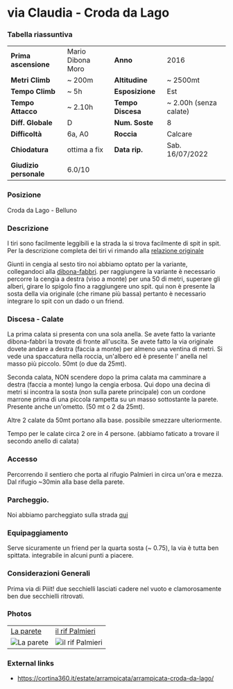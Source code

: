 via Claudia - Croda da Lago
===

### Tabella riassuntiva

|  	                            | 	  	                    |   				        | 	  		            | 
|-------------------------------|-------------------------- |---------------------------|-----------------------|
|**Prima ascensione** 		    |	   Mario Dibona Moro          | **Anno**                  |   2016                |
|**Metri Climb**		        |	 ~ 200m	                | **Altitudine** 		    | ~ 2500mt          | 
|**Tempo Climb**		        |   ~ 5h                   | **Esposizione**		    |       Est       	        |
|**Tempo Attacco**		        |	~ 2.10h                 | **Tempo Discesa**		    | ~ 2.00h  (senza calate)              |
|**Diff. Globale**              | D	            | **Num. Soste**            |		  8    	        |
|**Difficoltà**		            | 6a, A0     	        | **Roccia**		        |      Calcare		            |
|**Chiodatura**		            |          ottima a fix        	        | **Data rip.**			    | Sab. 16/07/2022       |
|**Giudizio personale**         |    6.0/10                 |                           |                       |


### Posizione
Croda da Lago - Belluno

### Descrizione
I tiri sono facilmente leggibili e la strada la si trova facilmente di spit in spit. 
Per la descrizione completa dei tiri vi rimando alla [relazione originale](https://cortina360.it/estate/arrampicata/arrampicata-croda-da-lago/)

Giunti in cengia al sesto tiro noi abbiamo optato per la variante, collegandoci alla [dibona-fabbri](https://www.dolomitiskirock.com/sp/it/e/arrampicata-alla-croda-da-lago.3sp).
per raggiungere la variante è necessario percorre la cengia a destra (viso a monte) per una 50 di metri, superare gli alberi, girare lo spigolo fino a raggiungere uno spit.
qui non è presente la sosta della via originale (che rimane più bassa) pertanto è necessario integrare lo spit con un dado o un friend. 

### Discesa - Calate

La prima calata si presenta con una sola anella. 
Se avete fatto la variante dibona-fabbri la trovate di fronte all'uscita.
Se avete fatto la via originale dovete andare a destra (faccia a monte) per almeno una ventina di metri.
Si vede una spaccatura nella roccia, un'albero ed è presente l' anella nel masso più piccolo.
50mt (o due da 25mt).

Seconda calata, NON scendere dopo la prima calata ma camminare a destra (faccia a monte) lungo la cengia erbosa.
Qui dopo una decina di metri si incontra la sosta (non sulla parete principale) con un cordone marrone prima di una piccola rampetta su un masso sottostante la parete. 
Presente anche un'ometto. (50 mt o 2 da 25mt).

Altre 2 calate da 50mt portano alla base. possibile smezzare ulteriormente.

Tempo per le calate circa 2 ore in 4 persone. (abbiamo faticato a trovare il secondo anello di calata)


### Accesso
Percorrendo il sentiero che porta al rifugio Palmieri in circa un'ora e mezza. Dal rifugio ~30min alla base della parete.

### Parcheggio.

Noi abbiamo parcheggiato sulla strada [qui](https://goo.gl/maps/ByrYR1QWsWS5u6CV7)

### Equipaggiamento
Serve sicuramente un friend per la quarta sosta (~ 0.75), la via è tutta ben spittata. integrabile in alcuni punti a piacere.

### Considerazioni Generali
Prima via di Piiit! due secchielli lasciati cadere nel vuoto e clamorosamente ben due secchielli ritrovati. 

### Photos

|                                |                           |
|:-------------------------------|:--------------------------|
| [La parete](https://live.staticflickr.com/65535/52225449537_875552e817_h.jpg)   |    [il rif Palmieri](https://live.staticflickr.com/65535/52225449537_875552e817_h.jpg) |   
| ![La parete](https://live.staticflickr.com/65535/52225449537_875552e817_h.jpg)   |   ![il rif Palmieri](https://live.staticflickr.com/65535/52225449537_875552e817_h.jpg) |

### External links
- https://cortina360.it/estate/arrampicata/arrampicata-croda-da-lago/
